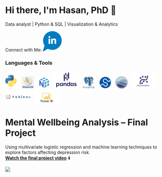 # Hi there, I'm Hasan, PhD 👋
Data analyst | Python & SQL | Visualization & Analytics

Connect with Me:
<a href="https://www.linkedin.com/in/hasan-atrash-657b0413a" target="_blank">
  <img src="./assets/logos/IN.png" alt="LinkedIn" width="60"/>
</a>

### Languages & Tools
<img src="./assets/logos/python.jpg" alt="Python" width="40"/> &nbsp;
<img src="./assets/logos/matlib.png" alt="Matplotlib" width="40"/> &nbsp;
<img src="./assets/logos/numby.png" alt="NumPy" width="40"/> &nbsp;
<img src="./assets/logos/pandas.png" alt="Pandas" width="80"/> &nbsp;
<img src="./assets/logos/postgress.png" alt="PostgreSQL" width="40"/> &nbsp;
<img src="./assets/logos/scipy.png" alt="SciPy" width="40"/> &nbsp;
<img src="./assets/logos/seaborn.png" alt="Seaborn" width="40"/> &nbsp;
<img src="./assets/logos/statsmodel.png" alt="Statsmodels" width="80"/> &nbsp;
<img src="./assets/logos/Tableau-Logo.png" alt="Tableau" width="80"/> &nbsp;
<img src="./assets/logos/Power-Bi.png" alt="Power-Bi" width="80"/>&nbsp;

# Mental Wellbeing Analysis – Final Project
Using multivariate logistic regression and machine learning techniques to explore factors affecting depression risk.  
**[Watch the final project video](https://youtu.be/1zrBwbUGR7Y)** ⬇️

  <img src="./assets/logos/aaa.png" width="650"/>

